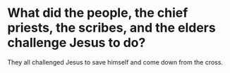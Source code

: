 # What did the people, the chief priests, the scribes, and the elders challenge Jesus to do?

They all challenged Jesus to save himself and come down from the cross.
